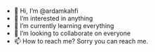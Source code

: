 - 👋 Hi, I’m @ardamkahfi
- 👀 I’m interested in anything
- 🌱 I’m currently learning everything
- 💞️ I’m looking to collaborate on everyone
- 📫 How to reach me? Sorry you can reach me.

<!---
ardamkahfi/ardamkahfi is a ✨ special ✨ repository because its `README.md` (this file) appears on your GitHub profile.
You can click the Preview link to take a look at your changes.
--->
